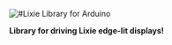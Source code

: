 ![#Lixie Library for Arduino](http://i.imgur.com/muq8u3K.jpg)

**Library for driving Lixie edge-lit displays!**